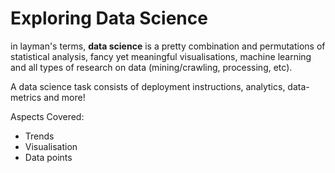 # Exploring Data Science

in layman's terms, **data science** is a pretty combination and permutations of statistical analysis, fancy yet meaningful visualisations, machine learning and all types of research on data (mining/crawling, processing, etc).

A data science task consists of deployment instructions, analytics, data-metrics and more!

Aspects Covered:
  - Trends
  - Visualisation
  - Data points

